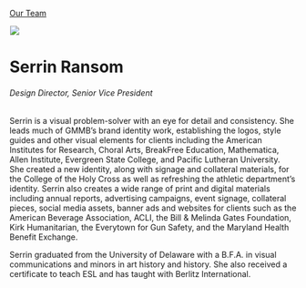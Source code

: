 





[Our Team](/who-we-are/team/)


![](data:image/gif;base64,R0lGODlhAQABAAAAACH5BAEKAAEALAAAAAABAAEAAAICTAEAOw==)![](https://www.gmmb.com/wp-content/uploads/2020/11/Serrin-Ransom-new-468x468.jpg)


Serrin Ransom
=============


###### Design Director, Senior Vice President


Serrin is a visual problem-solver with an eye for detail and consistency. She leads much of GMMB’s brand identity work, establishing the logos, style guides and other visual elements for clients including the American Institutes for Research, Choral Arts, BreakFree Education, Mathematica, Allen Institute, Evergreen State College, and Pacific Lutheran University. She created a new identity, along with signage and collateral materials, for the College of the Holy Cross as well as refreshing the athletic department’s identity. Serrin also creates a wide range of print and digital materials including annual reports, advertising campaigns, event signage, collateral pieces, social media assets, banner ads and websites for clients such as the American Beverage Association, ACLI, the Bill & Melinda Gates Foundation, Kirk Humanitarian, the Everytown for Gun Safety, and the Maryland Health Benefit Exchange.


Serrin graduated from the University of Delaware with a B.F.A. in visual communications and minors in art history and history. She also received a certificate to teach ESL and has taught with Berlitz International.











